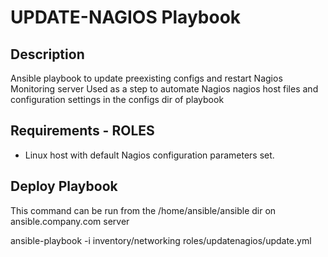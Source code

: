 UPDATE-NAGIOS Playbook
========

## Description
 Ansible playbook to update preexisting configs and restart Nagios Monitoring server
 Used as a step to automate Nagios
 nagios host files and configuration settings in the configs dir of playbook

## Requirements - ROLES
- Linux host with default Nagios configuration parameters set.

## Deploy Playbook
 This command can be run from the /home/ansible/ansible dir on ansible.company.com server

  ansible-playbook -i inventory/networking roles/updatenagios/update.yml
